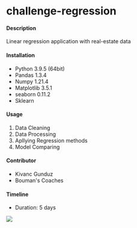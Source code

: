 # challenge-regression

#### Description
Linear regression application with real-estate data

#### Installation
- Python 3.9.5 (64bit)
- Pandas 1.3.4
- Numpy 1.21.4
- Matplotlib 3.5.1
- seaborn 0.11.2
- Sklearn 

#### Usage
1) Data Cleaning
2) Data Processing
3) Apllying Regression methods
4) Model Comparing


#### Contributor
- Kivanc Gunduz
- Bouman's Coaches

#### Timeline
- Duration: 5 days

<img src="https://i.gifer.com/SRL3.gif">
